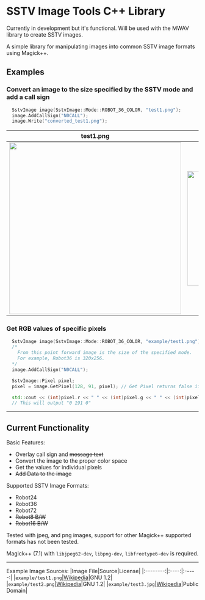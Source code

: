 # SSTV Image Tools C++ Library

Currently in development but it's functional. Will be used with the MWAV library to create SSTV images.

A simple library for manipulating images into common SSTV image formats using Magick++.

## Examples

### Convert an image to the size specified by the SSTV mode and add a call sign
```cpp
  SstvImage image(SstvImage::Mode::ROBOT_36_COLOR, "test1.png");
  image.AddCallSign("N0CALL");
  image.Write("converted_test1.png");
```
test1.png             |  converted_test1.png
:-------------------------:|:-------------------------:
<img src="https://user-images.githubusercontent.com/19292194/224849070-d1468c89-010d-46bd-af68-72c0e7516e87.png" width="450">  |  <img src="https://user-images.githubusercontent.com/19292194/224849046-d80b2945-028a-4301-9520-3f03c7a88681.png" width="300">

### Get RGB values of specific pixels
```cpp
  SstvImage image(SstvImage::Mode::ROBOT_36_COLOR, "example/test1.png");
  /* 
    From this point forward image is the size of the specified mode.
    For example, Robot36 is 320x256.
  */
  image.AddCallSign("N0CALL");

  SstvImage::Pixel pixel;
  pixel = image.GetPixel(128, 91, pixel); // Get Pixel returns false if the pixel is out of bounds

  std::cout << (int)pixel.r << " " << (int)pixel.g << " " << (int)pixel.b << std::endl;
  // This will output "0 191 0"
```

***

## Current Functionality

Basic Features:
- Overlay call sign and ~~message text~~
- Convert the image to the proper color space
- Get the values for individual pixels
- ~~Add Data to the image~~

Supported SSTV Image Formats:
- Robot24
- Robot36
- Robot72
- ~~Robot8 B/W~~
- ~~Robot16 B/W~~

Tested with jpeg, and png images, support for other Magick++ supported formats has not been tested.

Magick++ (7.1) with ``libjpeg62-dev``, ``libpng-dev``, ``libfreetype6-dev`` is required.

***

Example Image Sources:
|Image File|Source|License|
|:--------:|:----:|:-----:|
|``example/test1.png``|[Wikipedia](https://en.wikipedia.org/wiki/File:Philips_PM5544.svg)|GNU 1.2|
|``example/test2.png``|[Wikipedia](https://en.wikipedia.org/wiki/File:TwibrightLinksTestCard.png)|GNU 1.2|
|``example/test3.jpg``|[Wikipedia](https://en.wikipedia.org/wiki/File:SMPTE_Color_Bars.svg)|Public Domain|
